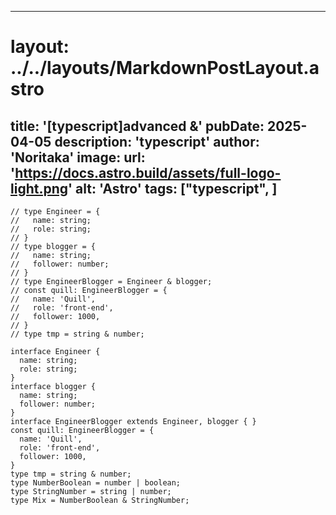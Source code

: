 
---
# layout: ../../layouts/MarkdownPostLayout.astro
title: '[typescript]advanced &'
pubDate: 2025-04-05
description: 'typescript'
author: 'Noritaka'
image:
    url: 'https://docs.astro.build/assets/full-logo-light.png'
    alt: 'Astro'
tags: ["typescript", ]
---



```
// type Engineer = {
//   name: string;
//   role: string;
// }
// type blogger = {
//   name: string;
//   follower: number;
// }
// type EngineerBlogger = Engineer & blogger;
// const quill: EngineerBlogger = {
//   name: 'Quill',
//   role: 'front-end',
//   follower: 1000,
// }
// type tmp = string & number;

interface Engineer {
  name: string;
  role: string;
}
interface blogger {
  name: string;
  follower: number;
}
interface EngineerBlogger extends Engineer, blogger { }
const quill: EngineerBlogger = {
  name: 'Quill',
  role: 'front-end',
  follower: 1000,
}
type tmp = string & number;
type NumberBoolean = number | boolean;
type StringNumber = string | number;
type Mix = NumberBoolean & StringNumber;

```
